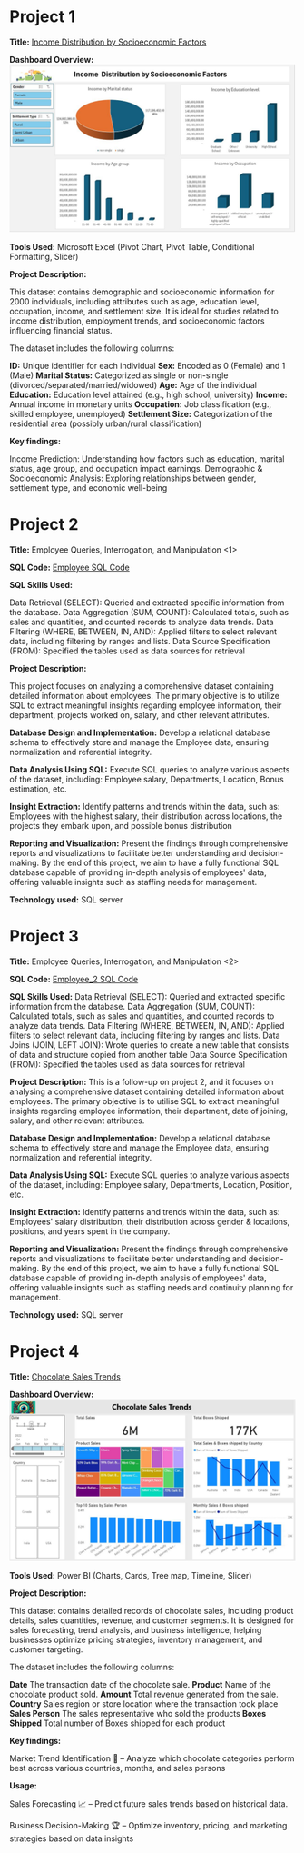 # Project 1

**Title:** [Income Distribution by Socioeconomic Factors](https://github.com/Bolustic/boluwatife.github.io/blob/main/Socioeconomic%20Factors%20and%20Income%20Dataset.xlsx)


**Dashboard Overview:**
![SocialEcoe](SocialEcoe.JPG)

**Tools Used:** Microsoft Excel (Pivot Chart, Pivot Table, Conditional Formatting, Slicer)


**Project Description:** 

This dataset contains demographic and socioeconomic information for 2000 individuals, including attributes such as age, education level, occupation, income, and settlement size. It is ideal for studies related to income distribution, employment trends, and socioeconomic factors influencing financial status.

The dataset includes the following columns:

**ID:** Unique identifier for each individual
**Sex:** Encoded as 0 (Female) and 1 (Male)
**Marital Status:** Categorized as single or non-single (divorced/separated/married/widowed)
**Age:** Age of the individual
**Education:** Education level attained (e.g., high school, university)
**Income:** Annual income in monetary units
**Occupation:** Job classification (e.g., skilled employee, unemployed)
**Settlement Size:** Categorization of the residential area (possibly urban/rural classification)

**Key findings:** 

Income Prediction: Understanding how factors such as education, marital status, age group, and occupation impact earnings. 
Demographic & Socioeconomic Analysis: Exploring relationships between gender, settlement type, and economic well-being





# Project 2

**Title:** Employee Queries, Interrogation, and Manipulation <1>

**SQL Code:** [Employee SQL Code](https://github.com/Bolustic/boluwatife.github.io/blob/main/Employee.SQL)

**SQL Skills Used:**

Data Retrieval (SELECT): Queried and extracted specific information from the database.
Data Aggregation (SUM, COUNT): Calculated totals, such as sales and quantities, and counted records to analyze data trends.
Data Filtering (WHERE, BETWEEN, IN, AND): Applied filters to select relevant data, including filtering by ranges and lists.
Data Source Specification (FROM): Specified the tables used as data sources for retrieval

**Project Description:**

This project focuses on analyzing a comprehensive dataset containing detailed information about employees. The primary objective is to utilize SQL to extract meaningful insights regarding employee information, their department, projects worked on, salary, and other relevant attributes.

**Database Design and Implementation:**
Develop a relational database schema to effectively store and manage the Employee data, ensuring normalization and referential integrity.

**Data Analysis Using SQL:** 
Execute SQL queries to analyze various aspects of the dataset, including: Employee salary, Departments, Location, Bonus estimation, etc.

**Insight Extraction:**
Identify patterns and trends within the data, such as: Employees with the highest salary, their distribution across locations, the projects they embark upon, and possible bonus distribution

**Reporting and Visualization:**
Present the findings through comprehensive reports and visualizations to facilitate better understanding and decision-making. By the end of this project, we aim to have a fully functional SQL database capable of providing in-depth analysis of employees' data, offering valuable insights such as staffing needs for management. 
 
**Technology used:** SQL server




# Project 3

**Title:** Employee Queries, Interrogation, and Manipulation <2>

**SQL Code:** [Employee_2 SQL Code](https://github.com/Bolustic/boluwatife.github.io/blob/main/Employee_2.SQL)

**SQL Skills Used:**
Data Retrieval (SELECT): Queried and extracted specific information from the database.
Data Aggregation (SUM, COUNT): Calculated totals, such as sales and quantities, and counted records to analyze data trends.
Data Filtering (WHERE, BETWEEN, IN, AND): Applied filters to select relevant data, including filtering by ranges and lists.
Data Joins (JOIN, LEFT JOIN): Wrote queries to create a new table that consists of data and structure copied from another table
Data Source Specification (FROM): Specified the tables used as data sources for retrieval

**Project Description:**
This is a follow-up on project 2, and it focuses on analysing a comprehensive dataset containing detailed information about employees. The primary objective is to utilise SQL to extract meaningful insights regarding employee information, their department, date of joining, salary, and other relevant attributes.

**Database Design and Implementation:** Develop a relational database schema to effectively store and manage the Employee data, ensuring normalization and referential integrity.

**Data Analysis Using SQL:** Execute SQL queries to analyze various aspects of the dataset, including: Employee salary, Departments, Location, Position, etc.

**Insight Extraction:** Identify patterns and trends within the data, such as: Employees' salary distribution, their distribution across gender & locations, positions, and years spent in the company.

**Reporting and Visualization:** Present the findings through comprehensive reports and visualizations to facilitate better understanding and decision-making. By the end of this project, we aim to have a fully functional SQL database capable of providing in-depth analysis of employees' data, offering valuable insights such as staffing needs and continuity planning for management. 
 
**Technology used:** SQL server



# Project 4

**Title:** [Chocolate Sales Trends](https://github.com/Bolustic/boluwatife.github.io/blob/main/Chocolate%20Sales%20Trends-Power%20Bi.pbix)


**Dashboard Overview:**
![ChocSales](ChocSales.JPG)

**Tools Used:** Power BI (Charts, Cards, Tree map, Timeline, Slicer)


**Project Description:** 

This dataset contains detailed records of chocolate sales, including product details, sales quantities, revenue, and customer segments. It is designed for sales forecasting, trend analysis, and business intelligence, helping businesses optimize pricing strategies, inventory management, and customer targeting.

The dataset includes the following columns:

**Date**	The transaction date of the chocolate sale.
**Product**	Name of the chocolate product sold.
**Amount**	Total revenue generated from the sale.
**Country**	Sales region or store location where the transaction took place
**Sales Person**	The sales representative who sold the products
**Boxes Shipped**	Total number of Boxes shipped for each product

**Key findings:** 

Market Trend Identification 🏪 – Analyze which chocolate categories perform best across various countries, months, and sales persons

**Usage:** 

Sales Forecasting 📈 – Predict future sales trends based on historical data.

Business Decision-Making 🏆 – Optimize inventory, pricing, and marketing strategies based on data insights
